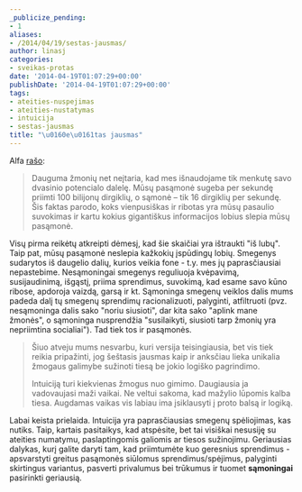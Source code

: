 ```yaml
---
_publicize_pending:
- 1
aliases:
- /2014/04/19/sestas-jausmas/
author: linasj
categories:
- sveikas-protas
date: '2014-04-19T01:07:29+00:00'
publishDate: '2014-04-19T01:07:29+00:00'
tags:
- ateities-nuspejimas
- ateities-nustatymas
- intuicija
- sestas-jausmas
title: "\u0160e\u0161tas jausmas"
---
```

Alfa [rašo](http://www.alfa.lt/straipsnis/16010154/sestasis-jausmas-arba-kaip-tapti-savo-gyvenimo-valdovu):

> Dauguma žmonių net neįtaria, kad mes išnaudojame tik menkutę savo dvasinio potencialo dalelę. Mūsų pasąmonė sugeba per sekundę priimti 100 bilijonų dirgiklių, o sąmonė – tik 16 dirgiklių per sekundę. Šis faktas parodo, koks vienpusiškas ir ribotas yra mūsų pasaulio suvokimas ir kartu kokius gigantiškus informacijos lobius slepia mūsų pasąmonė.


Visų pirma reikėtų atkreipti dėmesį, kad šie skaičiai yra ištraukti "iš lubų". Taip pat, mūsų pasąmonė neslepia kažkokių įspūdingų lobių. Smegenys sudarytos iš daugelio dalių, kurios veikia fone - t.y. mes jų paprasčiausiai nepastebime. Nesąmoningai smegenys reguliuoja kvėpavimą, susijaudinimą, išgąstį, priima sprendimus, suvokimą, kad esame savo kūno ribose, apdoroja vaizdą, garsą ir kt. Sąmoninga smegenų veiklos dalis mums padeda dalį tų smegenų sprendimų racionalizuoti, palyginti, atfiltruoti (pvz. nesąmoninga dalis sako "noriu siusioti", dar kita sako "aplink mane žmonės", o sąmoninga nusprendžia "susilaikyti, siusioti tarp žmonių yra nepriimtina socialiai"). Tad tiek tos ir pasąmonės.

> Šiuo atveju mums nesvarbu, kuri versija teisingiausia, bet vis tiek reikia pripažinti, jog šeštasis jausmas kaip ir anksčiau lieka unikalia žmogaus galimybe sužinoti tiesą be jokio logiško pagrindimo.
> 
> Intuiciją turi kiekvienas žmogus nuo gimimo. Daugiausia ja vadovaujasi maži vaikai. Ne veltui sakoma, kad mažylio lūpomis kalba tiesa. Augdamas vaikas vis labiau ima įsiklausyti į proto balsą ir logiką.


Labai keista prielaida. Intuicija yra paprasčiausias smegenų spėliojimas, kas nutiks. Taip, kartais pasitaikys, kad atspėsite, bet tai visiškai nesusiję su ateities numatymu, paslaptingomis galiomis ar tiesos sužinojimu. Geriausias dalykas, kurį galite daryti tam, kad priimtumėte kuo geresnius sprendimus - apsvarstyti greitus pasąmonės siūlomus sprendimus/spėjimus, palyginti skirtingus variantus, pasverti privalumus bei trūkumus ir tuomet **sąmoningai** pasirinkti geriausią.
